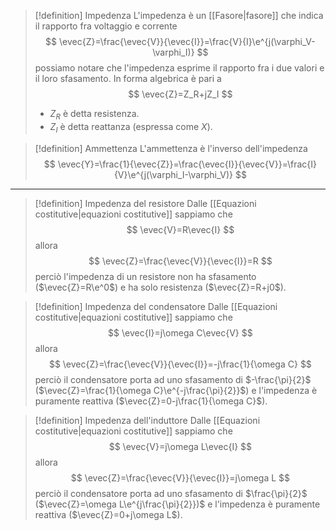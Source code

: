 > [!definition] Impedenza
> L'impedenza è un [[Fasore|fasore]] che indica il rapporto fra voltaggio e corrente
> $$
> \evec{Z}=\frac{\evec{V}}{\evec{I}}=\frac{V}{I}\e^{j(\varphi_V-\varphi_I)}
> $$
> possiamo notare che l'impedenza esprime il rapporto fra i due valori e il loro sfasamento.
> In forma algebrica è pari a
> $$
> \evec{Z}=Z_R+jZ_I
> $$
> * $Z_R$ è detta resistenza.
> * $Z_I$ è detta reattanza (espressa come $X$).

> [!definition] Ammettenza
> L'ammettenza è l'inverso dell'impedenza
> $$
> \evec{Y}=\frac{1}{\evec{Z}}=\frac{\evec{I}}{\evec{V}}=\frac{I}{V}\e^{j(\varphi_I-\varphi_V)}
> $$
---
> [!definition] Impedenza del resistore
> Dalle [[Equazioni costitutive|equazioni costitutive]] sappiamo che
> $$
> \evec{V}=R\evec{I}
> $$
> allora
> $$
> \evec{Z}=\frac{\evec{V}}{\evec{I}}=R
> $$
> perciò l'impedenza di un resistore non ha sfasamento ($\evec{Z}=R\e^0$) e ha solo resistenza ($\evec{Z}=R+j0$).

> [!definition] Impedenza del condensatore
> Dalle [[Equazioni costitutive|equazioni costitutive]] sappiamo che
> $$
> \evec{I}=j\omega C\evec{V}
> $$
> allora
> $$
> \evec{Z}=\frac{\evec{V}}{\evec{I}}=-j\frac{1}{\omega C}
> $$
> perciò il condensatore porta ad uno sfasamento di  $-\frac{\pi}{2}$ ($\evec{Z}=\frac{1}{\omega C}\e^{-j\frac{\pi}{2}}$) e l'impedenza è puramente reattiva ($\evec{Z}=0-j\frac{1}{\omega C}$).

> [!definition] Impedenza dell'induttore
> Dalle [[Equazioni costitutive|equazioni costitutive]] sappiamo che
> $$
> \evec{V}=j\omega L\evec{I}
> $$
> allora
> $$
> \evec{Z}=\frac{\evec{V}}{\evec{I}}=j\omega L
> $$
> perciò il condensatore porta ad uno sfasamento di  $\frac{\pi}{2}$ ($\evec{Z}=\omega L\e^{j\frac{\pi}{2}})$ e l'impedenza è puramente reattiva ($\evec{Z}=0+j\omega L$).